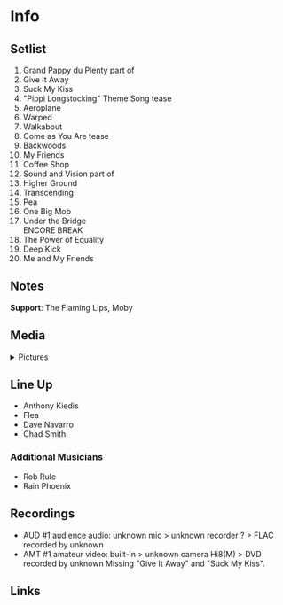 # Info

## Setlist

1. Grand Pappy du Plenty part of
2. Give It Away
3. Suck My Kiss
4. "Pippi Longstocking" Theme Song tease
5. Aeroplane
6. Warped
7. Walkabout
8. Come as You Are tease
9. Backwoods
10. My Friends
11. Coffee Shop
12. Sound and Vision part of
13. Higher Ground
14. Transcending
15. Pea
16. One Big Mob
17. Under the Bridge
<br>ENCORE BREAK
18. The Power of Equality
19. Deep Kick
20. Me and My Friends

## Notes

**Support**: The Flaming Lips, Moby

## Media 

<details>
  <summary>Pictures</summary>
  <!--<img alt="Setlist" title="Setlist" src="_.jpg" height="200" />-->
</details>

## Line Up

* Anthony Kiedis
* Flea
* Dave Navarro
* Chad Smith

### Additional Musicians

* Rob Rule  
* Rain Phoenix

## Recordings

* AUD #1 audience audio: unknown mic > unknown recorder ? > FLAC recorded by unknown
* AMT #1 amateur video: built-in > unknown camera Hi8(M) > DVD recorded by unknown Missing "Give It Away" and "Suck My Kiss".

## Links
